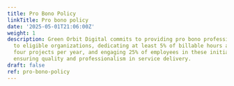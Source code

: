 ```yaml
---
title: Pro Bono Policy
linkTitle: Pro bono policy
date: '2025-05-01T21:06:00Z'
weight: 1
description: Green Orbit Digital commits to providing pro bono professional services
  to eligible organizations, dedicating at least 5% of billable hours annually, supporting
  four projects per year, and engaging 25% of employees in these initiatives, while
  ensuring quality and professionalism in service delivery.
draft: false
ref: pro-bono-policy
---
```


